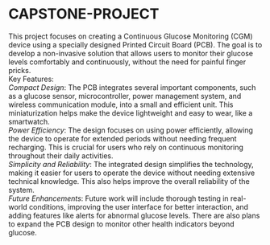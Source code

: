 # CAPSTONE-PROJECT
This project focuses on creating a Continuous Glucose Monitoring (CGM) device using a specially designed Printed Circuit Board (PCB). The goal is to develop a non-invasive solution that allows users to monitor their glucose levels comfortably and continuously, without the need for painful finger pricks.<br>
Key Features:<br>
*Compact Design*: The PCB integrates several important components, such as a glucose sensor, microcontroller, power management system, and wireless communication module, into a small and efficient unit. This miniaturization helps make the device lightweight and easy to wear, like a smartwatch.<br>
*Power Efficiency*: The design focuses on using power efficiently, allowing the device to operate for extended periods without needing frequent recharging. This is crucial for users who rely on continuous monitoring throughout their daily activities.<br>
*Simplicity and Reliability*: The integrated design simplifies the technology, making it easier for users to operate the device without needing extensive technical knowledge. This also helps improve the overall reliability of the system.<br>
*Future Enhancements*: Future work will include thorough testing in real-world conditions, improving the user interface for better interaction, and adding features like alerts for abnormal glucose levels. There are also plans to expand the PCB design to monitor other health indicators beyond glucose.<br>
